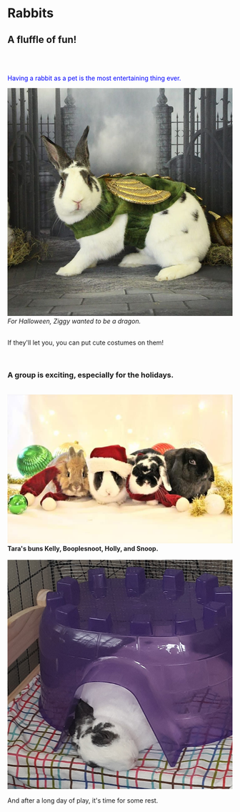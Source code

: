 <head>
<!doctype html>
<html>
<meta charset="utf-8">
</head>

<body>
	<h1>Rabbits</h1>
	<h2>A fluffle of fun!</h2>
	<!--Fun with rabbits-->
	<br>
	<br>
	<p style="color:blue">Having a rabbit as a pet is the most entertaining thing ever.</p>
	<img src="images/ziggy.jpg" alt="Ziggy dressed as a dragon">
	<br>
	<i>For Halloween, Ziggy wanted to be a dragon.</i>
	<br>
	<br>
	<p>If they'll let you, you can put cute costumes on them!</p>
	<br>
	<h3>A group is exciting, especially for the holidays.</h3>
	<br>
	<img src="images/groupchristmas.jpg" alt="A group of bonded buns together for the Holidays">
	<br>
	<b>Tara's buns Kelly, Booplesnoot, Holly, and Snoop.</b>
	<br>
	<br>
	<img src="images/resting.jpg" alt="Ziggy resting after a busy day.">
	<br>
	<p>And after a long day of play, it's time for some rest.</p>
	<br>
</body>
</html>
